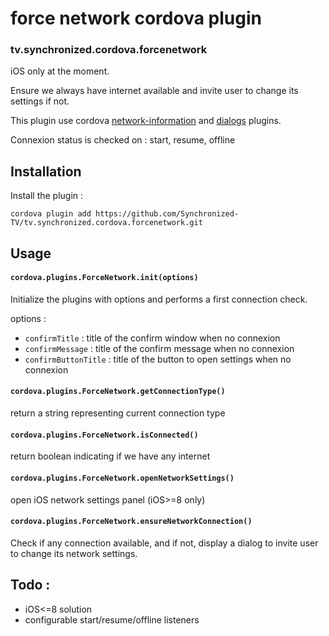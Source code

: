 # force network cordova plugin

### tv.synchronized.cordova.forcenetwork

iOS only at the moment.

Ensure we always have internet available and invite user to change its settings if not.

This plugin use cordova [network-information](https://github.com/apache/cordova-plugin-network-information) and [dialogs](https://github.com/apache/cordova-plugin-dialogs) plugins.

Connexion status is checked on : start, resume, offline

## Installation

Install the plugin :

`cordova plugin add https://github.com/Synchronized-TV/tv.synchronized.cordova.forcenetwork.git`

## Usage

#### `cordova.plugins.ForceNetwork.init(options)`

Initialize the plugins with options and performs a first connection check.

options :

 - `confirmTitle` : title of the confirm window when no connexion
 - `confirmMessage` : title of the confirm message when no connexion
 - `confirmButtonTitle` : title of the button to open settings when no connexion


#### `cordova.plugins.ForceNetwork.getConnectionType()`

return a string representing current connection type


#### `cordova.plugins.ForceNetwork.isConnected()`

return boolean indicating if we have any internet

#### `cordova.plugins.ForceNetwork.openNetworkSettings()`

open iOS network settings panel (iOS>=8 only)

#### `cordova.plugins.ForceNetwork.ensureNetworkConnection()`

Check if any connection available, and if not, display a dialog to invite user to change its network settings.

## Todo :

 - iOS<=8 solution
 - configurable start/resume/offline listeners
